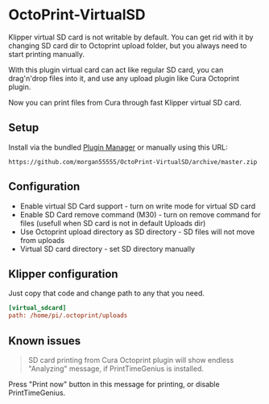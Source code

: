 # OctoPrint-VirtualSD

Klipper virtual SD card is not writable by default. You can get rid with it by changing SD card dir to Octoprint upload folder, but you always need to start printing manually.

With this plugin virtual card can act like regular SD card, you can drag'n'drop files into it, and use any upload plugin like Cura Octoprint plugin.

Now you can print files from Cura through fast Klipper virtual SD card.

## Setup

Install via the bundled [Plugin Manager](https://github.com/foosel/OctoPrint/wiki/Plugin:-Plugin-Manager)
or manually using this URL:

    https://github.com/morgan55555/OctoPrint-VirtualSD/archive/master.zip

## Configuration

 - Enable virtual SD Card support - turn on write mode for virtual SD card
 - Enable SD Card remove command (M30) - turn on remove command for files (usefull when SD card is not in default Uploads dir)
 - Use Octoprint upload directory as SD directory - SD files will not move from uploads
 - Virtual SD card directory - set SD directory manually

## Klipper configuration

Just copy that code and change path to any that you need.

```ini
[virtual_sdcard]
path: /home/pi/.octoprint/uploads
```

## Known issues

> SD card printing from Cura Octoprint plugin will show endless "Analyzing" message, if PrintTimeGenius is installed.

Press "Print now" button in this message for printing, or disable PrintTimeGenius.
